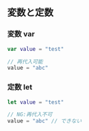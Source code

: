 ## 変数と定数
### 変数 var
```swift
var value = "test"

// 再代入可能
value = "abc"
```

### 定数 let
```swift
let value = "test"

// NG:再代入不可
value = "abc" // できない
```